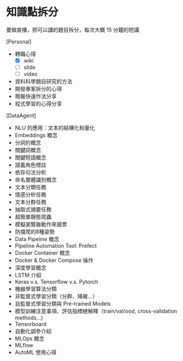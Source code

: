 # 知識點拆分

要做直播，把可以講的題目拆分，每次大概 15 分鐘的短講

[Personal]
- 轉職心得
  - [x] wiki
  - [ ] slide
  - [ ] video
- 資料科學題目研究的方法
- 開發專案拆分的心得
- 簡報快速作法分享
- 程式學習的心得分享

[DataAgent]
- NLU 的應用：文本的結構化和量化
- Embeddings 概念
- 分詞的概念
- 關鍵詞概念
- 關鍵短語概念
- 語義角色標註
- 依存句法分析
- 命名實體識別概念
- 文本分類任務
- 情感分析任務
- 文本分群任務
- 抽取式摘要任務
- 超簡單靜態爬蟲
- 模擬瀏覽器動作來搶票
- 防擋爬的8種姿勢
- Data Pipeline 概念
- Pipeline Automation Tool: Prefect 
- Docker Container 概念
- Docker & Docker Compose 操作
- 深度學習概念
- LSTM 介紹
- Keras v.s. Tensorflow v.s. Pytorch
- 機器學習算法分類
- 非監督式學習分類（分群、降維...）
- 自監督式學習分類與 Pre-trained Models
- 模型訓練注意事項、評估指標總解釋（train/val/ood, cross-validation methods...)
- Tensorboard 
- 自動化調參介紹
- MLOps 概念
- MLflow
- AutoML 使用心得
